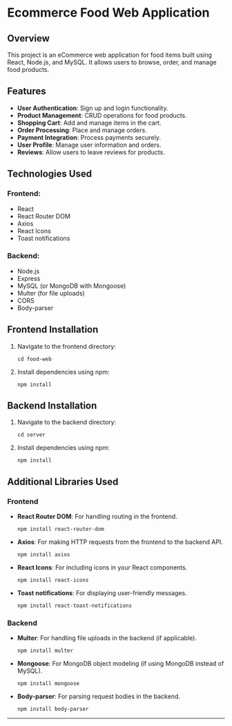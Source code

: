 # Ecommerce Food Web Application

## Overview
This project is an eCommerce web application for food items built using React, Node.js, and MySQL. It allows users to browse, order, and manage food products.

## Features
- **User Authentication**: Sign up and login functionality.
- **Product Management**: CRUD operations for food products.
- **Shopping Cart**: Add and manage items in the cart.
- **Order Processing**: Place and manage orders.
- **Payment Integration**: Process payments securely.
- **User Profile**: Manage user information and orders.
- **Reviews**: Allow users to leave reviews for products.

## Technologies Used

### Frontend:
- React
- React Router DOM
- Axios
- React Icons
- Toast notifications

### Backend:
- Node.js
- Express
- MySQL (or MongoDB with Mongoose)
- Multer (for file uploads)
- CORS
- Body-parser

## Frontend Installation

1. Navigate to the frontend directory:
   ```
   cd food-web
   ```

2. Install dependencies using npm:
   ```
   npm install
   ```

## Backend Installation

1. Navigate to the backend directory:
   ```
   cd server
   ```

2. Install dependencies using npm:
   ```
   npm install
   ```

## Additional Libraries Used

### Frontend

- **React Router DOM**: For handling routing in the frontend.
  ```
  npm install react-router-dom
  ```

- **Axios**: For making HTTP requests from the frontend to the backend API.
  ```
  npm install axios
  ```

- **React Icons**: For including icons in your React components.
  ```
  npm install react-icons
  ```

- **Toast notifications**: For displaying user-friendly messages.
  ```
  npm install react-toast-notifications
  ```

### Backend

- **Multer**: For handling file uploads in the backend (if applicable).
  ```
  npm install multer
  ```

- **Mongoose**: For MongoDB object modeling (if using MongoDB instead of MySQL).
  ```
  npm install mongoose
  ```

- **Body-parser**: For parsing request bodies in the backend.
  ```
  npm install body-parser
  ```

---
